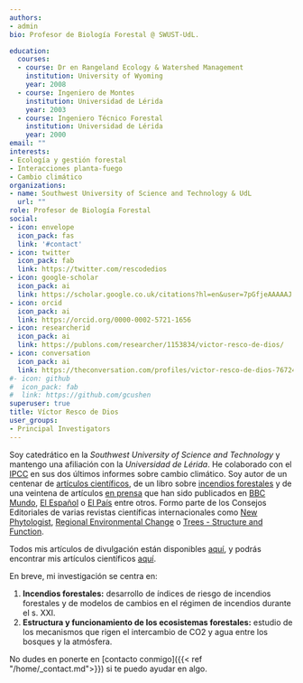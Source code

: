 ```yaml
---
authors:
- admin
bio: Profesor de Biología Forestal @ SWUST-UdL. 

education:
  courses:
  - course: Dr en Rangeland Ecology & Watershed Management
    institution: University of Wyoming
    year: 2008
  - course: Ingeniero de Montes
    institution: Universidad de Lérida
    year: 2003
  - course: Ingeniero Técnico Forestal
    institution: Universidad de Lérida
    year: 2000
email: ""
interests:
- Ecología y gestión forestal
- Interacciones planta-fuego
- Cambio climático
organizations:
- name: Southwest University of Science and Technology & UdL
  url: ""
role: Profesor de Biología Forestal
social:
- icon: envelope
  icon_pack: fas
  link: '#contact'
- icon: twitter
  icon_pack: fab
  link: https://twitter.com/rescodedios
- icon: google-scholar
  icon_pack: ai
  link: https://scholar.google.co.uk/citations?hl=en&user=7pGfjeAAAAAJ
- icon: orcid
  icon_pack: ai
  link: https://orcid.org/0000-0002-5721-1656
- icon: researcherid
  icon_pack: ai
  link: https://publons.com/researcher/1153834/victor-resco-de-dios/
- icon: conversation
  icon_pack: ai
  link: https://theconversation.com/profiles/victor-resco-de-dios-767249/articles
#- icon: github
#  icon_pack: fab
#  link: https://github.com/gcushen
superuser: true
title: Víctor Resco de Dios
user_groups:
- Principal Investigators
---
```


Soy catedrático en la _Southwest University of Science and Technology_ y mantengo una afiliación con la _Universidad de Lérida_. 
He colaborado con el [IPCC](https://www.ipcc.ch/assessment-report/ar6/) en sus dos últimos informes sobre cambio climático. 
Soy autor de un centenar de [artículos científicos](https://www.rescodedios.com/es/publication/), de un libro sobre 
[incendios forestales](https://www.rescodedios.com/es/publication/rescode-dios-2020/) y de una veintena de artículos 
[en prensa](https://www.rescodedios.com/es/prensa/) que han sido publicados en [BBC Mundo](https://www.bbc.com/mundo/noticias-america-latina-54249424), [El Español](https://www.elespanol.com/ciencia/medio-ambiente/20210324/talar-arboles-malo-bulos-contado-bosques/567944008_0.html) o [El País](https://elpais.com/politica/2019/07/02/actualidad/1562064160_944305.html) entre otros. 
Formo parte de los Consejos Editoriales de varias revistas científicas internacionales como [New Phytologist](https://nph.onlinelibrary.wiley.com/journal/14698137), [Regional Environmental Change](https://www.springer.com/journal/10113) o [Trees - Structure and Function](https://www.springer.com/journal/468). 

Todos mis artículos de divulgación están disponibles [aquí](https://www.rescodedios.com/es/prensa/), y podrás encontrar mis artículos científicos [aquí](https://www.rescodedios.com/es/publication/). 

En breve, mi investigación se centra en:

1) **Incendios forestales:** desarrollo de índices de riesgo de incendios forestales y de modelos de cambios en el régimen de incendios durante el s. XXI.
2) **Estructura y funcionamiento de los ecosistemas forestales:** estudio de los mecanismos que rigen el intercambio de CO2 y agua entre los bosques y la atmósfera. 

No dudes en ponerte en [contacto conmigo]({{< ref "/home/_contact.md">}}) si te puedo ayudar en algo. 
